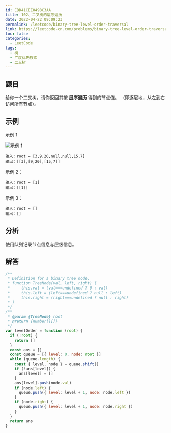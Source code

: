 ```yaml
---
id: EBD41CEE0498C3AA
title: 102、二叉树的层序遍历
date: 2022-04-22 09:09:23
permalink: /leetcode/binary-tree-level-order-traversal
link: https://leetcode-cn.com/problems/binary-tree-level-order-traversal
toc: false
categories:
  - LeetCode
tags:
  - 树
  - 广度优先搜索
  - 二叉树
---
```


<Level type='medium'/>

## 题目

给你一个二叉树，请你返回其按 **层序遍历** 得到的节点值。 （即逐层地，从左到右访问所有节点）。

## 示例

示例 1

![示例 1](/img/leetcode/0100-0199/102.1.png)

```text
输入：root = [3,9,20,null,null,15,7]
输出：[[3],[9,20],[15,7]]
```

示例 2：

```text
输入：root = [1]
输出：[[1]]
```

示例 3：

```text
输入：root = []
输出：[]
```

## 分析

使用队列记录节点信息与层级信息。

## 解答

```javascript
/**
 * Definition for a binary tree node.
 * function TreeNode(val, left, right) {
 *     this.val = (val===undefined ? 0 : val)
 *     this.left = (left===undefined ? null : left)
 *     this.right = (right===undefined ? null : right)
 * }
 */
/**
 * @param {TreeNode} root
 * @return {number[][]}
 */
var levelOrder = function (root) {
  if (!root) {
    return []
  }
  const ans = []
  const queue = [{ level: 0, node: root }]
  while (queue.length) {
    const { level, node } = queue.shift()
    if (!ans[level]) {
      ans[level] = []
    }
    ans[level].push(node.val)
    if (node.left) {
      queue.push({ level: level + 1, node: node.left })
    }
    if (node.right) {
      queue.push({ level: level + 1, node: node.right })
    }
  }
  return ans
}
```
